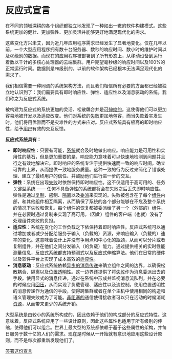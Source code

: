 # 反应式宣言

在不同的领域深耕的各个组织都独立地发现了一种如出一辙的软件构建模式。这些系统更加的健壮、更加弹性、更加灵活并能够更好地满足现代化的需求。

这些变化方兴未艾，因为近几年应用程序需求已经发生了显著地变化。仅在几年以前，一个大型应用程序拥有数十台服务器、数秒的响应时间、数小时的维护时间以及`GB`级别的数据。而现在的应用程序被部署到了所有形态上，从移动设备到运行着数以千计的多核心处理器的云端集群。用户期望毫秒级的响应时间以及100%的正常运行时间。数据则是`PB`级别的。以前的软件架构已经根本无法满足现代化的需求了。

我们相信需要一种同调的系统架构方法，而且我们相信所有必要的方面都已经被独立地认识到了：我们需要具有即时响应性、弹性、适应性以及消息驱动的系统。我们称之为反应式系统。

被构建为反应式的系统更加的灵活、松散耦合并是[可伸缩的](glossary.md#可伸缩性)。这使得他们可以更加容易地被开发以及适应改变。他们对系统的[失败](glossary.md#失败)更加地包容，而当失败着实发生时，他们将用优雅而不是灾难性的方式来应对。反应式系统具有极高的即时响应性，给予[用户](glossary.md#用户)有效的交互反馈。

**反应式系统具有：**

* **即时响应性**：只要有可能，[系统](glossary.md#系统)就会及时地做出响应。响应能力是可用性和实用性的基石，但是更加重要的是，响应能力意味着可以快速地检测到问题并且行之有效地解决它。即时响应的系统专注于提供快速而一致的响应时间，确立可靠的上界，从而提供一致地服务质量。这种一致的行为反过来简化了错误处理、建立了最终用户的信任、并鼓励他们进行进一步的交互。
* **弹性**：系统在出现[失败](glossary.md#失败)时依然保持即时响应性。这不仅适用于高可用的、任务关键型系统 —— 任何不具备弹性的系统都将会在失败之后丢失即时响应性。弹性是通过[复制](glossary.md#复制)、遏制、[隔离](/#glossary.md#隔离)以及[委派](glossary.md#委派)来实现的。失败被包含在了每个[组件](glossary.md#隔离)内部，和其他组件相互隔离，从而确保了系统的各个部分能够在不危及整个系统的情况下失败和恢复。每个组件的恢复都被委派给了另一个（外部的）组件，并在必要时通过复制来实现了高可用。（因此）组件的客户端（也就）没有了处理组件失败的负担。
* **适应性**：系统在变化的工作负载之下依保持着即时响应性。反应式系统可以通过增加或者减少分配给服务于输入（负载的）资源，来响应输入（负载的）速率的变化。这意味着设计上并没有争用点和中心化的瓶颈，从而可以分片或者复制组件，并在他们之间分发输入（的负载）能力。通过提供相关的实时性能测量信息，反应式系统都支持预测式以及反应式伸缩算法。他们在日常的硬件以及软件平台上实现了成本高效的[适应性](glossary.md#适应性)。
* **消息驱动**：反应式系统依赖[异步的](glossary.md#异步的)[消息传递](glossary.md#消息驱动)来确立组件之间的边界，以确保松散耦合、隔离以及[位置透明性](glossary.md#位置透明性)。这一边界还提供了将[失败](glossary.md#失败)作为消息委派出去的手段。使用显式的消息传递，通过在系统中形成并监视消息流队列，并在必要的时候应用[回压](glossary.md#回压)，从而实现了负载管理、适应性以及流控制。使用位置透明性的消息传递作为通信的手段，使得跨集群或者在单个主机中使用相同的构造和语义管理失败成为了可能。[非阻塞的](glossary.md#非阻塞的)通信使得接收者可以只在活动的时候消耗[资源](glossary.md#资源)，从而带来更少的系统开销。

大型系统是由较小的系统所构成的，因此依赖于他们的构成部分的反应式特性。这意味着，反应式系统应用了一些设计原则，因此这些属性也适用于所有级别的伸缩，使得他们可以组合。世界上最大型的系统都依赖于基于这些属性的架构，并每日服务于数十亿的人们的需求。现在是时候从一开始就有意识地应用这些设计原则，而不是每次都重新发现他们了。

[签署这份宣言](http://www.reactivemanifesto.org/#sign-button)

